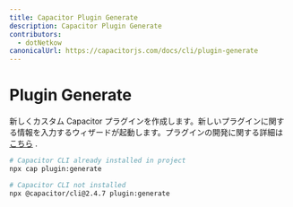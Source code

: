 ```yaml
---
title: Capacitor Plugin Generate
description: Capacitor Plugin Generate
contributors:
  - dotNetkow
canonicalUrl: https://capacitorjs.com/docs/cli/plugin-generate
---
```


# Plugin Generate

新しくカスタム Capacitor プラグインを作成します。新しいプラグインに関する情報を入力するウィザードが起動します。プラグインの開発に関する詳細は [こちら](/docs/plugins) .

```bash
# Capacitor CLI already installed in project
npx cap plugin:generate

# Capacitor CLI not installed
npx @capacitor/cli@2.4.7 plugin:generate
```
